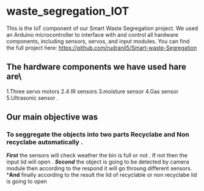 # waste_segregation_IOT
This is the IoT component of our Smart Waste Segregation project.
We used an Arduino microcontroller to interface with and control all hardware components, including sensors, servos, and input modules. 
You can find the full project here: https://github.com/rudranil5/Smart-waste-Segregation

## The hardware components we have used hare are\
1.Three servo motors 
2.4 IR sensors
3.moisture sensor
4.Gas sensor
5.Ultrasonic sensor .

## Our main objective was 
### To seggregate the objects into two parts Recyclabe and Non recyclabe automatically .
***First*** the sensors will check weather the bin is full or not . If not then the input lid will open .
***Second*** the object is going to be detected by camera module then according to the respond it will go throung different sensors.
***And** finally according to the result the lid of recyclable or non recyclabe lid is going to open


